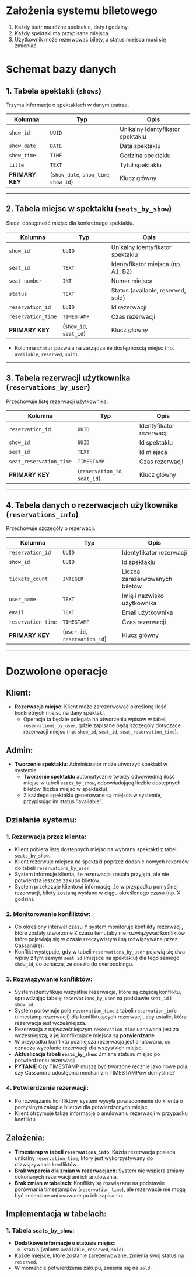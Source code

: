 # Założenia systemu biletowego

1. Każdy teatr ma różne spektakle, daty i godziny.
2. Każdy spektakl ma przypisane miejsca.
3. Użytkownik może rezerwować bilety, a status miejsca musi się zmieniać.

# Schemat bazy danych

## 1. Tabela spektakli (`shows`)

Trzyma informacje o spektaklach w danym teatrze.

| **Kolumna**     | **Typ**                                               | **Opis**                         |
| --------------- | ----------------------------------------------------- | -------------------------------- |
| `show_id`       | `UUID`                                                | Unikalny identyfikator spektaklu |
| `show_date`     | `DATE`                                                | Data spektaklu                   |
| `show_time`     | `TIME`                                                | Godzina spektaklu                |
| `title`         | `TEXT`                                                | Tytuł spektaklu                  |
| **PRIMARY KEY** | (`show_date`, `show_time`, `show_id`) | Klucz główny                     |

---

## 2. Tabela miejsc w spektaklu (`seats_by_show`)

Śledzi dostępność miejsc dla konkretnego spektaklu.

| **Kolumna**        | **Typ**                | **Opis**                             |
| ------------------ | ---------------------- | ------------------------------------ |
| `show_id`          | `UUID`                 | Unikalny identyfikator spektaklu     |
| `seat_id`          | `TEXT`                 | Identyfikator miejsca (np. A1, B2)   |
| `seat_number`      | `INT`                  | Numer miejsca                        |
| `status`           | `TEXT`                 | Status (available, reserved, sold)   |
| `reservation_id`   | `UUID`                 | Id rezerwacji                       |
| `reservation_time` | `TIMESTAMP`            | Czas rezerwacji                      |
| **PRIMARY KEY**    | (`show_id`, `seat_id`) | Klucz główny                         |

- Kolumna `status` pozwala na zarządzanie dostępnością miejsc (np. `available`, `reserved`, `sold`).

---

## 3. Tabela rezerwacji użytkownika (`reservations_by_user`)

Przechowuje listę rezerwacji użytkownika.

| **Kolumna**        | **Typ**                       | **Opis**                  |
| ------------------ | ----------------------------- | ------------------------- |
| `reservation_id`   | `UUID`                        | Identyfikator rezerwacji  |
| `show_id`          | `UUID`                        | Id spektaklu              |
| `seat_id`          | `TEXT`                        | Id miejsca                |
| `seat_reservation_time` | `TIMESTAMP`                   | Czas rezerwacji           |
| **PRIMARY KEY**    | (`reservation_id`, `seat_id`) | Klucz główny               |

---

## 4. Tabela danych o rezerwacjach użytkownika (`reservations_info`)

Przechowuje szczegóły o rezerwacji.

| **Kolumna**        | **Typ**                       | **Opis**                  |
| ------------------ | ----------------------------- | ------------------------- |
| `reservation_id`   | `UUID`                        | Identyfikator rezerwacji  |
| `show_id`          | `UUID`                        | Id spektaklu              |
| `tickets_count`          | `INTEGER`                     | Liczba zarezerwowanych biletów |
| `user_name`        | `TEXT`                        | Imię i nazwisko użytkownika |
| `email`            | `TEXT`                        | Email użytkownika         |
| `reservation_time` | `TIMESTAMP`                   | Czas rezerwacji           |
| **PRIMARY KEY**    | (`user_id`, `reservation_id`) | Klucz główny               |

---

# Dozwolone operacje

## Klient:
- **Rezerwacja miejsc**: Klient może zarezerwować określoną ilość konkretnych miejsc na dany spektakl.
  - Operacja ta będzie polegała na utworzeniu wpisów w tabeli `reservations_by_user`, gdzie zapisane będą szczegóły dotyczące rezerwacji miejsc (np. `show_id`, `seat_id`, `seat_reservation_time`).

## Admin:
- **Tworzenie spektaklu**: Administrator może utworzyć spektakl w systemie.
  - **Tworzenie spektaklu** automatycznie tworzy odpowiednią ilość miejsc w tabeli `seats_by_show`, odpowiadającą liczbie dostępnych biletów (liczba miejsc w spektaklu).
  - Z każdego spektaklu generowane są miejsca w systemie, przypisując im status "available".

## Działanie systemu:

### 1. Rezerwacja przez klienta:
- Klient pobiera listę dostępnych miejsc na wybrany spektaktl z tabeli `seats_by_show`.
- Klient rezerwuje miejsca na spektakl poprzez dodanie nowych rekordów do tabeli `reservations_by_user`.
- System informuje klienta, że rezerwacja została przyjęta, ale nie potwierdza jeszcze zakupu biletów.
- System przekazuje klientowi informację, że w przypadku pomyślnej rezerwacji, bilety zostaną wysłane w ciągu określonego czasu (np. X godzin).

### 2. Monitorowanie konfliktów:
- Co określony interwał czasu Y system monitoruje konflikty rezerwacji, które zostały utworzone Z czasu temu(aby nie rozwiązywać konfliktów które pojawiają się w czasie rzeczywistym i są rozwiązywane przez Cassandrę).
- Konflikt występuje, gdy w tabeli `reservations_by_user` pojawią się dwa wpisy z tym samym `seat_id` (miejsce na spektaklu) dla tego samego `show_id`, co oznacza, że doszło do overbookingu.

### 3. Rozwiązywanie konfliktów:
- System identyfikuje wszystkie rezerwacje, które są częścią konfliktu, sprawdzając tabelę `reservations_by_user` na podstawie `seat_id` i `show_id`.
- System porównuje pole `reservation_time` z tabeli `reservation_info` (timestamp rezerwacji) dla konfliktujących rezerwacji, aby ustalić, która rezerwacja jest wcześniejsza.
- Rezerwacja z najwcześniejszym `reservation_time` uznawana jest za wczesniejszą, a jej konfliktujące miejsca są **potwierdzane**.
- W przypadku konfliktu pózniejsza rezerwacja jest anulowana, co oznacza wycofanie rezerwacji dla wszystkich miejsc.
- **Aktualizacja tabeli `seats_by_show`**: Zmiana statusu miejsc po potwierdzeniu rezerwacji.
- **PYTANIE** Czy TIMESTAMP muszą być tworzone ręcznie jako nowe pola, czy Cassandra udostępnia mechanizm TIMESTAMPów domyślnie?

### 4. Potwierdzenie rezerwacji:
- Po rozwiązaniu konfliktów, system wysyła powiadomienie do klienta o pomyślnym zakupie biletów dla potwierdzonych miejsc.
- Klient otrzymuje także informację o anulowaniu rezerwacji w przypadku konfliktu.

## Założenia:
- **Timestamp w tabeli `reservations_info`**: Każda rezerwacja posiada unikalny `reservation_time`, który jest wykorzystywany do rozwiązywania konfliktów.
- **Brak wsparcia dla zmian w rezerwacjach**: System nie wspiera zmiany dokonanych rezerwacji ani ich anulowania.
- **Brak zmian w tabelach**: Konflikty są rozwiązane na podstawie porównania timestampów (`reservation_time`), ale rezerwacje nie mogą być zmieniane ani usuwane po ich zapisaniu.

## Implementacja w tabelach:

### 1. Tabela `seats_by_show`:
- **Dodatkowe informacje o statusie miejsc**:
  - `status` (values: `available`, `reserved`, `sold`).
- Każde miejsce, które zostanie zarezerwowane, zmienia swój status na `reserved`.
- W momencie potwierdzenia zakupu, zmienia się na `sold`.
